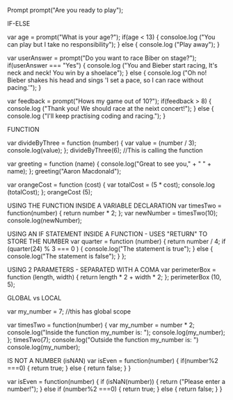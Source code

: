 Prompt
prompt("Are you ready to play");

IF-ELSE

var age = prompt("What is your age?");
if(age < 13) {
  consoloe.log ("You can play but I take no responsibility");
  }
else {
  console.log ("Play away");
  }

var userAnswer = prompt("Do you want to race Biber on stage?");
if(userAnswer === "Yes") {
  console.log ("You and Bieber start racing, It's neck and neck! You win by a shoelace");
  }
else {
  console.log ("Oh no! Bieber shakes his head and sings 'I set a pace, so I can race without pacing.'");
  }

var feedback = prompt("Hows my game out of 10?");
if(feedback > 8) {
    console.log ("Thank you! We should race at the neixt concert!");
    }
else {
    console.log ("I'll keep practising coding and racing.");
    }

FUNCTION

var divideByThree = function (number) {
    var value = (number / 3);
    console.log(value);
};
divideByThree(6); //This is calling the function


var greeting = function (name) {
    console.log("Great to see you," + " " + name);
    };
greeting("Aaron Macdonald");

var orangeCost = function (cost) {
    var totalCost = (5 * cost);
    console.log (totalCost);
    };
orangeCost (5);


USING THE FUNCTION INSIDE A VARIABLE DECLARATION
var timesTwo = function(number) {
    return number * 2;
};
var newNumber = timesTwo(10);
console.log(newNumber);

USING AN IF STATEMENT INSIDE A FUNCTION - USES "RETURN" TO STORE THE NUMBER
var quarter = function (number) {
    return number / 4;
      if (quarter(24) % 3 === 0 ) {
        console.log("The statement is true");
      }
      else {
        console.log("The statement is false");
      }
};

USING 2 PARAMETERS - SEPARATED WITH A COMA
var perimeterBox = function (length, width) {
    return length * 2 + width * 2;
};
perimeterBox (10, 5);

GLOBAL vs LOCAL

var my_number = 7; //this has global scope

var timesTwo = function(number) {
    var my_number = number * 2;
    console.log("Inside the function my_number is: ");
    console.log(my_number);
};
timesTwo(7);
console.log("Outside the function my_number is: ")
console.log(my_number);

IS NOT A NUMBER (isNAN)
var isEven = function(number) {
    if(number%2 ===0) {
        return true;
    }
    else {
        return false;
    }
}

var isEven = function(number) {
    if (isNaN(number)) {
        return ("Please enter a number!");
    }
    else if (number%2 ===0) {
        return true;
    }
    else {
        return false;
    }
}
